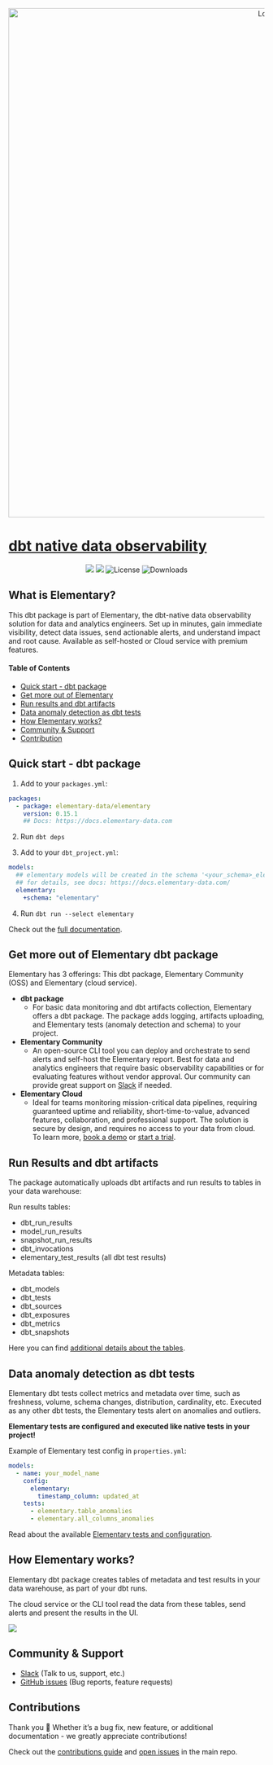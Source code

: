 <p align="center">
<img alt="Logo" src="https://raw.githubusercontent.com/elementary-data/elementary/master/static/github_banner.png"/ width="1000">
</p>

# [dbt native data observability](https://www.elementary-data.com/)

<p align="center">
<a href="https://join.slack.com/t/elementary-community/shared_invite/zt-uehfrq2f-zXeVTtXrjYRbdE_V6xq4Rg"><img src="https://img.shields.io/badge/join-Slack-ff69b4"/></a>
<a href="https://docs.elementary-data.com/quickstart"><img src="https://img.shields.io/badge/docs-quickstart-orange"/></a>
<img alt="License" src="https://img.shields.io/badge/license-Apache--2.0-ff69b4"/>
<img alt="Downloads" src="https://static.pepy.tech/personalized-badge/elementary-lineage?period=total&units=international_system&left_color=grey&right_color=orange"&left_text=Downloads"/>
</p>

## What is Elementary?

This dbt package is part of Elementary, the dbt-native data observability solution for data and analytics engineers.
Set up in minutes, gain immediate visibility, detect data issues, send actionable alerts, and understand impact and root cause.
Available as self-hosted or Cloud service with premium features.

#### Table of Contents

- [Quick start - dbt package](#quick-start---dbt-package)
- [Get more out of Elementary](#get-more-out-of-elementary-dbt-package)
- [Run results and dbt artifacts](#run-results-and-dbt-artifacts)
- [Data anomaly detection as dbt tests](#data-anomaly-detection-as-dbt-tests)
- [How Elementary works?](#how-elementary-works)
- [Community & Support](#community--support)
- [Contribution](#contributions)

## Quick start - dbt package

1. Add to your `packages.yml`:

```yml packages.yml
packages:
  - package: elementary-data/elementary
    version: 0.15.1
    ## Docs: https://docs.elementary-data.com
```

2. Run `dbt deps`

3. Add to your `dbt_project.yml`:

```yml
models:
  ## elementary models will be created in the schema '<your_schema>_elementary'
  ## for details, see docs: https://docs.elementary-data.com/
  elementary:
    +schema: "elementary"
```

4. Run `dbt run --select elementary`

Check out the [full documentation](https://docs.elementary-data.com/).

## Get more out of Elementary dbt package

Elementary has 3 offerings: This dbt package, Elementary Community (OSS) and Elementary (cloud service).

- **dbt package**
  - For basic data monitoring and dbt artifacts collection, Elementary offers a dbt package. The package adds logging, artifacts uploading, and Elementary tests (anomaly detection and schema) to your project.
- **Elementary Community**
  - An open-source CLI tool you can deploy and orchestrate to send alerts and self-host the Elementary report. Best for data and analytics engineers that require basic observability capabilities or for evaluating features without vendor approval. Our community can provide great support on [Slack](https://www.elementary-data.com/community) if needed.
- **Elementary Cloud**
  - Ideal for teams monitoring mission-critical data pipelines, requiring guaranteed uptime and reliability, short-time-to-value, advanced features, collaboration, and professional support. The solution is secure by design, and requires no access to your data from cloud. To learn more, [book a demo](https://cal.com/maayansa/elementary-intro-github-package) or [start a trial](https://www.elementary-data.com/signup).

## Run Results and dbt artifacts

The package automatically uploads dbt artifacts and run results to tables in your data warehouse:

Run results tables:

- dbt_run_results
- model_run_results
- snapshot_run_results
- dbt_invocations
- elementary_test_results (all dbt test results)

Metadata tables:

- dbt_models
- dbt_tests
- dbt_sources
- dbt_exposures
- dbt_metrics
- dbt_snapshots

Here you can find [additional details about the tables](https://docs.elementary-data.com/guides/modules-overview/dbt-package).

## Data anomaly detection as dbt tests

Elementary dbt tests collect metrics and metadata over time, such as freshness, volume, schema changes, distribution, cardinality, etc.
Executed as any other dbt tests, the Elementary tests alert on anomalies and outliers.

**Elementary tests are configured and executed like native tests in your project!**

Example of Elementary test config in `properties.yml`:

```yml
models:
  - name: your_model_name
    config:
      elementary:
        timestamp_column: updated_at
    tests:
      - elementary.table_anomalies
      - elementary.all_columns_anomalies
```

Read about the available [Elementary tests and configuration](https://docs.elementary-data.com/data-tests/introduction).

## How Elementary works?

Elementary dbt package creates tables of metadata and test results in your data warehouse, as part of your dbt runs.

The cloud service or the CLI tool read the data from these tables, send alerts and present the results in the UI.

<kbd align="center">
        <a href="https://storage.googleapis.com/elementary_static/elementary_demo.html"><img align="center" style="max-width:300px;" src="https://raw.githubusercontent.com/elementary-data/elementary/master/static/report_ui.gif"> </a>
</kbd>

## Community & Support

- [Slack](https://join.slack.com/t/elementary-community/shared_invite/zt-uehfrq2f-zXeVTtXrjYRbdE_V6xq4Rg) (Talk to us, support, etc.)
- [GitHub issues](https://github.com/elementary-data/elementary/issues) (Bug reports, feature requests)

## Contributions

Thank you :orange_heart: Whether it’s a bug fix, new feature, or additional documentation - we greatly appreciate contributions!

Check out the [contributions guide](https://docs.elementary-data.com/general/contributions) and [open issues](https://github.com/elementary-data/elementary/issues) in the main repo.
